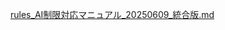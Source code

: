 [rules_AI制限対応マニュアル_20250609_統合版.md](https://github.com/user-attachments/files/20682871/rules_AI._20250609_.md)　
